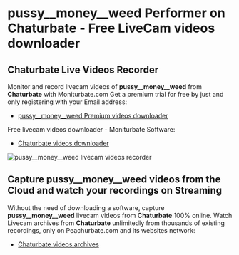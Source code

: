 # pussy__money__weed Performer on Chaturbate - Free LiveCam videos downloader

## Chaturbate Live Videos Recorder

Monitor and record livecam videos of **pussy__money__weed** from **Chaturbate** with Moniturbate.com
Get a premium trial for free by just and only registering with your Email address:
* [pussy__money__weed Premium videos downloader](https://moniturbate.com/request-demo-licence-key.html)

Free livecam videos downloader - Moniturbate Software:
* [Chaturbate videos downloader](https://moniturbate.com/moniturbate-download-software.html)

![pussy__money__weed livecam videos recorder](https://peachurnet.com/templates/moniturbate-software.png)


## Capture pussy__money__weed videos from the Cloud and watch your recordings on Streaming

Without the need of downloading a software, capture **pussy__money__weed** livecam videos from **Chaturbate** 100% online.
Watch Livecam archives from **Chaturbate** unlimitedly from thousands of existing recordings, only on Peachurbate.com and its websites network:
* [Chaturbate videos archives](https://peachurnet.com/)